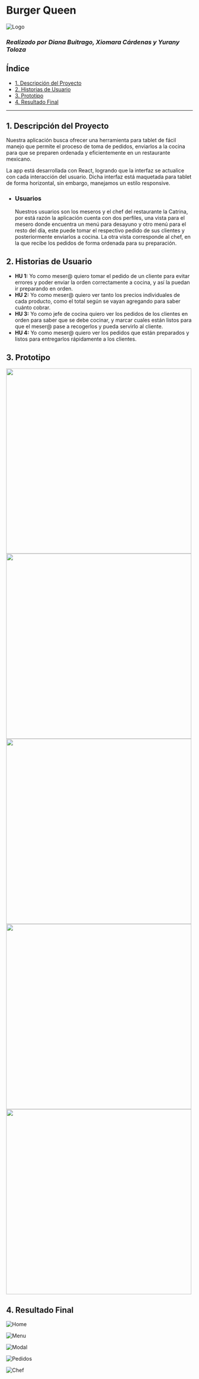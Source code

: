 # Burger Queen
![Logo](./src/img/Logo_la_Catrina.jpg)

### *Realizado por Diana Buitrago, Xiomara Cárdenas y Yurany Toloza*


## Índice

* [1. Descripción del Proyecto](#1-descripción-el-Proyecto)
* [2. Historias de Usuario](#2-historias-de-usuario)
* [3. Prototipo](#3-prototipo)
* [4. Resultado Final](#4-resultado-final)

***

## 1. Descripción del Proyecto

Nuestra aplicación busca ofrecer una herramienta para tablet de fácil manejo que permite el proceso de toma de pedidos, enviarlos a la cocina para que se preparen ordenada y eficientemente en un restaurante mexicano.

La app está desarrollada con React, logrando que la interfaz se actualice con cada interacción del usuario. Dicha interfaz está maquetada para tablet de forma horizontal, sin embargo, manejamos un estilo responsive.

* ### Usuarios

    Nuestros usuarios son los meseros y el chef del restaurante la Catrina, por está razón la aplicación cuenta con dos perfiles, una vista para el mesero donde encuentra un menú para desayuno y otro menú para el resto del día, este puede tomar el respectivo pedido de sus clientes y posteriormente enviarlos a cocina. La otra vista corresponde al chef, en la que recibe los pedidos de forma ordenada para su preparación.
    
## 2. Historias de Usuario

* **HU 1:** Yo como meser@ quiero tomar el pedido de un cliente para evitar errores y poder enviar la orden correctamente a cocina, y así la puedan ir preparando en orden.
* **HU 2:** Yo como meser@ quiero ver tanto los precios individuales de cada producto, como el total según se vayan agregando para saber cuánto cobrar.
* **HU 3:** Yo como jefe de cocina quiero ver los pedidos de los clientes en orden para saber que se debe cocinar, y marcar cuales están listos para que el meser@ pase a recogerlos y pueda servirlo al cliente.
* **HU 4:** Yo como meser@ quiero ver los pedidos que están preparados y listos para entregarlos rápidamente a los clientes.

## 3. Prototipo

<img src="src\img\Home.png" width="500"/>
<img src="src\img\Menu.png" width="500"/>
<img src="src\img\Modal Menú.png" width="500"/>
<img src="src\img\Pedidos.png" width="500"/>
<img src="src\img\Cocina.png" width="500"/>


## 4. Resultado Final

![Home](./src/img/Imagen1.png)

![Menu](./src/img/Imagen2.png)

![Modal](./src/img/Imagen3.png)

![Pedidos](./src/img/Imagen4.png)

![Chef](./src/img/Imagen5.png)
